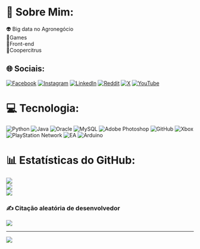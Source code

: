 # 💫 Sobre Mim:
👽 Big data no Agronegócio<br>​🤖Games<br>👾Front-end<br>💼Coopercitrus 


## 🌐 Sociais:
[![Facebook](https://img.shields.io/badge/Facebook-%231877F2.svg?logo=Facebook&logoColor=white)](https://facebook.com/https://www.facebook.com/GoatWillian/?locale=pt_BR) [![Instagram](https://img.shields.io/badge/Instagram-%23E4405F.svg?logo=Instagram&logoColor=white)](https://instagram.com/https://www.instagram.com/chelseadeprefc/) [![LinkedIn](https://img.shields.io/badge/LinkedIn-%230077B5.svg?logo=linkedin&logoColor=white)](https://linkedin.com/in/https://www.linkedin.com/in/willian-alves-71257318b/) [![Reddit](https://img.shields.io/badge/Reddit-%23FF4500.svg?logo=Reddit&logoColor=white)](https://reddit.com/user/https://www.reddit.com/user/Willgoatj/) [![X](https://img.shields.io/badge/X-black.svg?logo=X&logoColor=white)](https://x.com/https://x.com/ChelseadaDepre) [![YouTube](https://img.shields.io/badge/YouTube-%23FF0000.svg?logo=YouTube&logoColor=white)](https://youtube.com/@https://www.youtube.com/@will8183) 

# 💻   Tecnologia:
![Python](https://img.shields.io/badge/python-3670A0?style=for-the-badge&logo=python&logoColor=ffdd54) ![Java](https://img.shields.io/badge/java-%23ED8B00.svg?style=for-the-badge&logo=openjdk&logoColor=white) ![Oracle](https://img.shields.io/badge/Oracle-F80000?style=for-the-badge&logo=oracle&logoColor=white) ![MySQL](https://img.shields.io/badge/mysql-4479A1.svg?style=for-the-badge&logo=mysql&logoColor=white) ![Adobe Photoshop](https://img.shields.io/badge/adobe%20photoshop-%2331A8FF.svg?style=for-the-badge&logo=adobe%20photoshop&logoColor=white) ![GitHub](https://img.shields.io/badge/github-%23121011.svg?style=for-the-badge&logo=github&logoColor=white) ![Xbox](https://img.shields.io/badge/xbox-%23107C10.svg?style=for-the-badge&logo=xbox&logoColor=white) ![PlayStation Network](https://img.shields.io/badge/PSN-%230070D1.svg?style=for-the-badge&logo=Playstation&logoColor=white) ![EA](https://img.shields.io/badge/ea-%23000000.svg?style=for-the-badge&logo=ea&logoColor=white) ![Arduino](https://img.shields.io/badge/-Arduino-00979D?style=for-the-badge&logo=Arduino&logoColor=white)
# 📊 Estatísticas do GitHub:
![](https://github-readme-stats.vercel.app/api?username=GitWillTi&theme=blue_navy&hide_border=false&include_all_commits=false&count_private=false)<br/>
![](https://github-readme-streak-stats.herokuapp.com/?user=GitWillTi&theme=blue_navy&hide_border=false)<br/>
![](https://github-readme-stats.vercel.app/api/top-langs/?username=GitWillTi&theme=blue_navy&hide_border=false&include_all_commits=false&count_private=false&layout=compact)

### ✍️ Citação aleatória de desenvolvedor
![](https://quotes-github-readme.vercel.app/api?type=horizontal&theme=dark)

---
[![](https://visitcount.itsvg.in/api?id=GitWillTi&icon=0&color=0)](https://visitcount.itsvg.in)

<!-- Proudly created with GPRM ( https://gprm.itsvg.in ) -->

